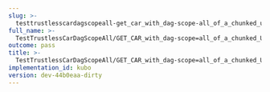 ```yaml
---
slug: >-
  testtrustlesscardagscopeall-get_car_with_dag-scope-all_of_a_chunked_unixfs_file_(accept_header)-header_etag
full_name: >-
  TestTrustlessCarDagScopeAll/GET_CAR_with_dag-scope=all_of_a_chunked_UnixFS_file_(Accept_Header)/Header_Etag
outcome: pass
title: >-
  TestTrustlessCarDagScopeAll/GET_CAR_with_dag-scope=all_of_a_chunked_UnixFS_file_(Accept_Header)/Header_Etag
implementation_id: kubo
version: dev-44b0eaa-dirty
---
```


